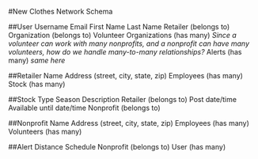 #New Clothes Network Schema

##User
Username
Email
First Name
Last Name
Retailer (belongs to)
Organization (belongs to)
Volunteer Organizations (has many) *Since a volunteer can work with many nonprofits, and a nonprofit can have many volunteers, how do we handle many-to-many relationships?*
Alerts (has many) *same here*

##Retailer
Name
Address (street, city, state, zip)
Employees (has many)
Stock (has many)

##Stock
Type
Season
Description
Retailer (belongs to)
Post date/time
Available until date/time
Nonprofit (belongs to)

##Nonprofit
Name
Address (street, city, state, zip)
Employees (has many)
Volunteers (has many)

##Alert
Distance
Schedule
Nonprofit (belongs to)
User (has many)